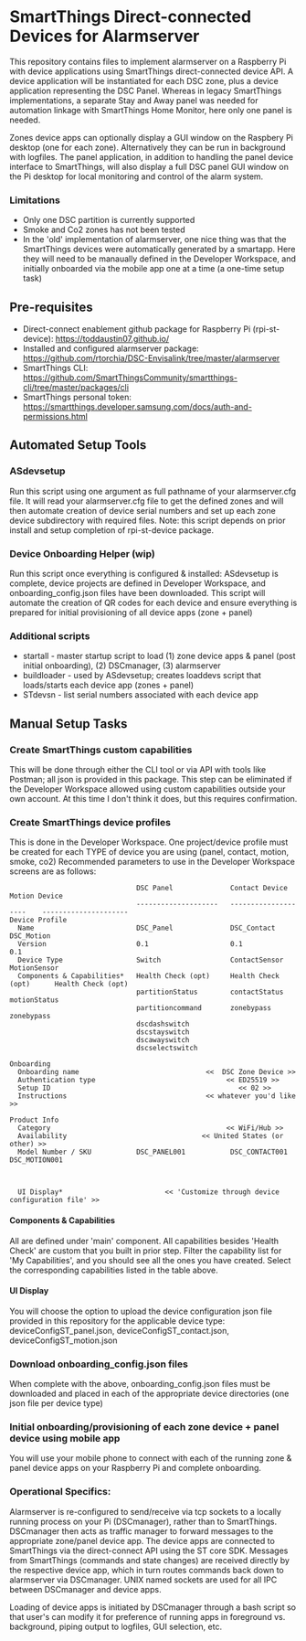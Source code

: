# SmartThings Direct-connected Devices for Alarmserver

This repository contains files to implement alarmserver on a Raspberry Pi with device applications using SmartThings direct-connected device API.  A device application will be instantiated for each DSC zone, plus a device application representing the DSC Panel.  Whereas in legacy SmartThings implementations, a separate Stay and Away panel was needed for automation linkage with SmartThings Home Monitor, here only one panel is needed.

Zones device apps can optionally display a GUI window on the Raspbery Pi desktop (one for each zone).  Alternatively they can be run in background with logfiles.
The panel application, in addition to handling the panel device interface to SmartThings, will also display a full DSC panel GUI window on the Pi desktop for local monitoring and control of the alarm system.

### Limitations
- Only one DSC partition is currently supported
- Smoke and Co2 zones has not been tested
- In the 'old' implementation of alarmserver, one nice thing was that the SmartThings devices were automatically generated by a smartapp.  Here they will need to be manaually defined in the Developer Workspace, and initially onboarded via the mobile app one at a time (a one-time setup task)

## Pre-requisites
- Direct-connect enablement github package for Raspberry Pi (rpi-st-device): https://toddaustin07.github.io/
- Installed and configured alarmserver package: https://github.com/rtorchia/DSC-Envisalink/tree/master/alarmserver
- SmartThings CLI:  https://github.com/SmartThingsCommunity/smartthings-cli/tree/master/packages/cli
- SmartThings personal token: https://smartthings.developer.samsung.com/docs/auth-and-permissions.html

## Automated Setup Tools

### ASdevsetup
Run this script using one argument as full pathname of your alarmserver.cfg file.  It will read your alarmserver.cfg file to get the defined zones and will then automate creation of device serial numbers and set up each zone device subdirectory with required files.  Note: this script depends on prior install and setup completion of rpi-st-device package.

### Device Onboarding Helper (wip)
Run this script once everything is configured & installed: ASdevsetup is complete, device projects are defined in Developer Workspace, and onboarding_config.json files have been downloaded.
This script will automate the creation of QR codes for each device and ensure everything is prepared for initial provisioning of all device apps (zone + panel)

### Additional scripts
- startall - master startup script to load (1) zone device apps & panel (post initial onboarding), (2) DSCmanager, (3) alarmserver
- buildloader - used by ASdevsetup; creates loaddevs script that loads/starts each device app (zones + panel)
- STdevsn - list serial numbers associated with each device app


## Manual Setup Tasks

### Create SmartThings custom capabilities 
This will be done through either the CLI tool or via API with tools like Postman; all json is provided in this package.
This step can be eliminated if the Developer Workspace allowed using custom capabilities outside your own account.  At this time I don't think it does, but this requires confirmation.

### Create SmartThings device profiles
This is done in the Developer Workspace.  One project/device profile must be created for each TYPE of device you are using (panel, contact, motion, smoke, co2)
Recommended parameters to use in the Developer Workspace screens are as follows:
```
                               DSC Panel              Contact Device          Motion Device        
                               --------------------   --------------------    ---------------------
Device Profile
  Name                         DSC_Panel              DSC_Contact             DSC_Motion     
  Version                      0.1                    0.1                     0.1
  Device Type                  Switch                 ContactSensor           MotionSensor
  Components & Capabilities*   Health Check (opt)     Health Check (opt)      Health Check (opt)
                               partitionStatus        contactStatus           motionStatus
                               partitioncommand       zonebypass              zonebypass
                               dscdashswitch
                               dscstayswitch
                               dscawayswitch
                               dscselectswitch

Onboarding
  Onboarding name                               <<  DSC Zone Device >>
  Authentication type                                << ED25519 >>
  Setup ID                                              << 02 >>
  Instructions                                  << whatever you'd like >>

Product Info
  Category                                           << WiFi/Hub >>
  Availability                                 << United States (or other) >>
  Model Number / SKU           DSC_PANEL001           DSC_CONTACT001           DSC_MOTION001

 
  
  UI Display*                         << 'Customize through device configuration file' >>

```
#### Components & Capabilities
All are defined under 'main' component.  All capabilities besides 'Health Check' are custom that you built in prior step. Filter the capability list for 'My Capabilities', and you should see all the ones you have created.  Select the corresponding capabilities listed in the table above.

#### UI Display
You will choose the option to upload the device configuration json file provided in this repository for the applicable device type:  deviceConfigST_panel.json, deviceConfigST_contact.json, deviceConfigST_motion.json

### Download onboarding_config.json files
When complete with the above, onboarding_config.json files must be downloaded and placed in each of the appropriate device directories (one json file per device type)


### Initial onboarding/provisioning of each zone device + panel device using mobile app
You will use your mobile phone to connect with each of the running zone & panel device apps on your Raspberry Pi and complete onboarding. 


### Operational Specifics:

Alarmserver is re-configured to send/receive via tcp sockets to a locally running process on your Pi (DSCmanager), rather than to SmartThings.  DSCmanager then acts as traffic manager to forward messages to the appropriate zone/panel device app.  The device apps are connected to SmartThings via the direct-connect API using the ST core SDK.  Messages from SmartThings (commands and state changes) are received directly by the respective device app, which in turn routes commands back down to alarmserver via DSCmanager.  UNIX named sockets are used for all IPC between DSCmanager and device apps.

Loading of device apps is initiated by DSCmanager through a bash script so that user's can modify it for preference of running apps in foreground vs. background, piping output to logfiles, GUI selection, etc.
